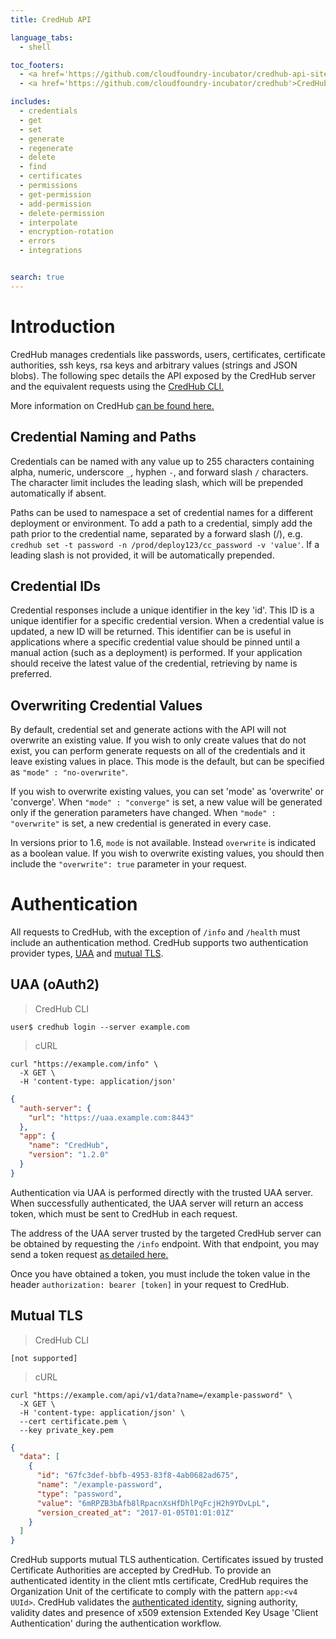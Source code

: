 ```yaml
---
title: CredHub API

language_tabs:
  - shell

toc_footers:
  - <a href='https://github.com/cloudfoundry-incubator/credhub-api-site'>API Docs Source</a>
  - <a href='https://github.com/cloudfoundry-incubator/credhub'>CredHub Source</a>

includes:
  - credentials
  - get
  - set
  - generate
  - regenerate
  - delete
  - find
  - certificates
  - permissions
  - get-permission
  - add-permission
  - delete-permission
  - interpolate
  - encryption-rotation
  - errors
  - integrations


search: true
---
```


# Introduction

CredHub manages credentials like passwords, users, certificates, certificate authorities, ssh keys, rsa keys and arbitrary values (strings and JSON blobs). The following spec details the API exposed by the CredHub server and the equivalent requests using the [CredHub CLI.](https://github.com/cloudfoundry-incubator/credhub-cli)

More information on CredHub [can be found here.](https://github.com/cloudfoundry-incubator/credhub)

## Credential Naming and Paths

Credentials can be named with any value up to 255 characters containing alpha, numeric, underscore `_`, hyphen `-`, and forward slash `/` characters. The character limit includes the leading slash, which will be prepended automatically if absent.

Paths can be used to namespace a set of credential names for a different deployment or environment. To add a path to a credential, simply add the path prior to the credential name, separated by a forward slash (/), e.g. `credhub set -t password -n /prod/deploy123/cc_password -v 'value'`. If a leading slash is not provided, it will be automatically prepended.

## Credential IDs

Credential responses include a unique identifier in the key 'id'. This ID is a unique identifier for a specific credential version. When a credential value is updated, a new ID will be returned. This identifier can be is useful in applications where a specific credential value should be pinned until a manual action (such as a deployment) is performed. If your application should receive the latest value of the credential, retrieving by name is preferred.

## Overwriting Credential Values

By default, credential set and generate actions with the API will not overwrite an existing value. If you wish to only create values that do not exist, you can perform generate requests on all of the credentials and it leave existing values in place. This mode is the default, but can be specified as `"mode" : "no-overwrite"`.

If you wish to overwrite existing values, you can set 'mode' as 'overwrite' or 'converge'.  When `"mode" : "converge"` is set, a new value will be generated only if the generation parameters have changed.  When `"mode" : "overwrite"` is set, a new credential is generated in every case.

In versions prior to 1.6, `mode` is not available. Instead `overwrite` is indicated as a boolean value. If you wish to overwrite existing values, you should then include the `"overwrite": true` parameter in your request.
# Authentication

All requests to CredHub, with the exception of `/info` and `/health` must include an authentication method. CredHub supports two authentication provider types, [UAA][1] and [mutual TLS][2].

[1]:https://github.com/cloudfoundry/uaa
[2]:https://github.com/cloudfoundry-incubator/credhub/blob/master/docs/mutual-tls.md

## UAA (oAuth2)

> CredHub CLI

```shell
user$ credhub login --server example.com
```

> cURL

```shell
curl "https://example.com/info" \
  -X GET \
  -H 'content-type: application/json'
```

```json
{
  "auth-server": {
    "url": "https://uaa.example.com:8443"
  },
  "app": {
    "name": "CredHub",
    "version": "1.2.0"
  }
}
```

Authentication via UAA is performed directly with the trusted UAA server. When successfully authenticated, the UAA server will return an access token, which must be sent to CredHub in each request.

The address of the UAA server trusted by the targeted CredHub server can be obtained by requesting the `/info` endpoint. With that endpoint, you may send a token request [as detailed here.](https://docs.cloudfoundry.org/api/uaa/#password-grant)

Once you have obtained a token, you must include the token value in the header `authorization: bearer [token]` in your request to CredHub.

## Mutual TLS

> CredHub CLI

```shell
[not supported]
```

> cURL

```shell
curl "https://example.com/api/v1/data?name=/example-password" \
  -X GET \
  -H 'content-type: application/json' \
  --cert certificate.pem \
  --key private_key.pem
```

```json
{
  "data": [
    {
      "id": "67fc3def-bbfb-4953-83f8-4ab0682ad675",
      "name": "/example-password",
      "type": "password",
      "value": "6mRPZB3bAfb8lRpacnXsHfDhlPqFcjH2h9YDvLpL",
      "version_created_at": "2017-01-05T01:01:01Z"
    }
  ]
}
```

CredHub supports mutual TLS authentication. Certificates issued by trusted Certificate Authorities are accepted by CredHub.
To provide an authenticated identity in the client mtls certificate, CredHub requires the Organization Unit of the certificate to comply with the pattern `app:<v4 UUId>`.
CredHub validates the [authenticated identity][3], signing authority, validity dates and presence of x509 extension Extended Key Usage 'Client Authentication' during the authentication workflow.

[3]:https://github.com/cloudfoundry-incubator/credhub/blob/master/docs/authentication-identities.md
